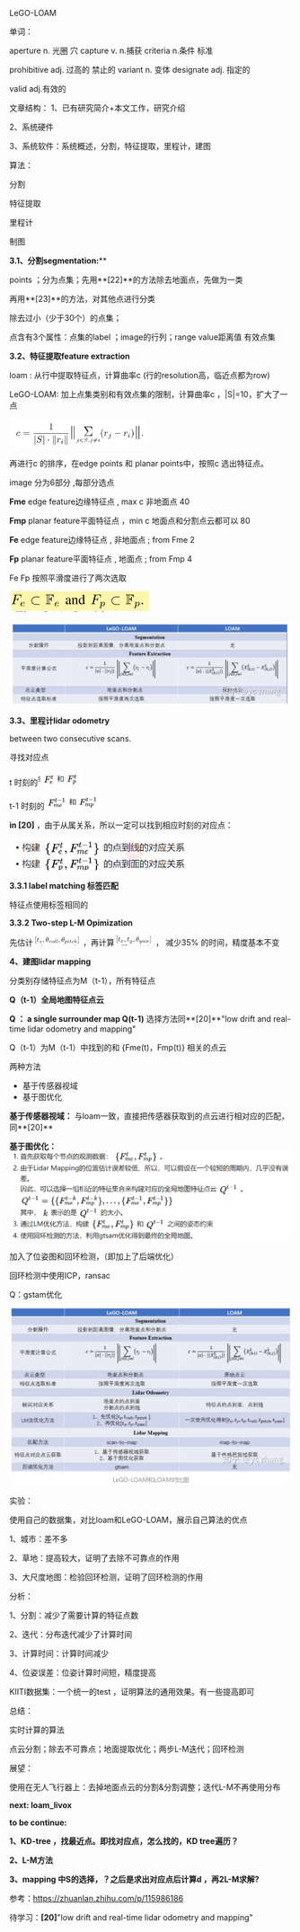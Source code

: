 LeGO-LOAM



单词：

aperture n. 光圈 穴	capture v. n.捕获	criteria n.条件 标准

prohibitive  adj. 过高的  禁止的	variant n. 变体	designate adj. 指定的

valid adj.有效的	



文章结构：
1、已有研究简介+本文工作，研究介绍

2、系统硬件

3、系统软件：系统概述，分割，特征提取，里程计，建图

算法：

分割

特征提取

里程计

制图

**3.1、分割segmentation:****

points ；分为点集；先用**[22]**的方法除去地面点，先做为一类

再用**[23]**的方法，对其他点进行分类

除去过小（少于30个）的点集；

点含有3个属性：点集的label ；image的行列；range value距离值	有效点集

**3.2、特征提取feature extraction**

loam : 从行中提取特征点，计算曲率c (行的resolution高，临近点都为row)

LeGO-LOAM: 加上点集类别和有效点集的限制，计算曲率c ，|S|=10，扩大了一点

<img src="3.1%20LeGO-LOAM.assets/image-20210302151841849.png" alt="image-20210302151841849" style="zoom: 67%;" />

再进行c 的排序，在edge points 和 planar points中，按照c 选出特征点。



image 分为6部分 ,每部分选点

**Fme** 	edge feature边缘特征点 , max c	非地面点			40

**Fmp**	planar feature平面特征点 ，min c 地面点和分割点云都可以		80

**Fe** 	edge feature边缘特征点  , 非地面点  ; from Fme		2

**Fp** 	planar feature平面特征点 ,  地面点	; from Fmp		4

Fe  Fp 按照平滑度进行了两次选取

<img src="3.1%20LeGO-LOAM.assets/image-20210302155148021.png" alt="image-20210302155148021"  />

![image-20210303143321998](3.1%20LeGO-LOAM.assets/image-20210303143321998.png)



**3.3、里程计lidar odometry**

between two consecutive scans.

寻找对应点 

t 时刻的<img src="3.1%20LeGO-LOAM.assets/image-20210302195013597.png" alt="image-20210302195013597" style="zoom:50%;" />

t-1 时刻的<img src="3.1%20LeGO-LOAM.assets/image-20210302195023998.png" alt="image-20210302195023998" style="zoom:50%;" />

**in [20]**	，由于从属关系，所以一定可以找到相应时刻的对应点：

<img src="3.1%20LeGO-LOAM.assets/image-20210302195205123.png" alt="image-20210302195205123" style="zoom:67%;" />

**3.3.1	label matching	标签匹配**

特征点使用标签相同的

**3.3.2	Two-step L-M Opimization**

先估计<img src="3.1%20LeGO-LOAM.assets/image-20210302205403699.png" alt="image-20210302205403699" style="zoom:50%;" />	，再计算<img src="3.1%20LeGO-LOAM.assets/image-20210302205444603.png" alt="image-20210302205444603" style="zoom:50%;" />	， 减少35% 的时间，精度基本不变

**4、建图lidar mapping**

分类别存储特征点为M（t-1），所有特征点

**Q（t-1）全局地图特征点云**

**Q ： a single surrounder map Q(t-1)**  选择方法同**[20]**"low drift and real-time lidar odometry and mapping"

Q（t-1）为M（t-1）中找到的和	{Fme(t)，Fmp(t)}	相关的点云

两种方法

- 基于传感器视域
- 基于图优化

**基于传感器视域：**
与loam一致，直接把传感器获取到的点云进行相对应的匹配，同**[20]**

**基于图优化：**
<img src="3.1%20LeGO-LOAM.assets/image-20210303114829666.png" alt="image-20210303114829666" style="zoom:80%;" />





加入了位姿图和回环检测，（即加上了后端优化）

回环检测中使用ICP，ransac

Q：gstam优化



![image-20210303115125439](3.1%20LeGO-LOAM.assets/image-20210303115125439.png)



实验：

使用自己的数据集，对比loam和LeGO-LOAM，展示自己算法的优点

1、城市：差不多

2、草地：提高较大，证明了去除不可靠点的作用

3、大尺度地图：检验回环检测，证明了回环检测的作用

分析：

1、分割：减少了需要计算的特征点数

2、迭代：分布迭代减少了计算时间

3、计算时间：计算时间减少

4、位姿误差：位姿计算时间短，精度提高

KIITI数据集：一个统一的test ，证明算法的通用效果。有一些提高即可



总结：

实时计算的算法

点云分割；除去不可靠点；地面提取优化；两步L-M迭代；回环检测



展望：

使用在无人飞行器上：去掉地面点云的分割&分割调整；迭代L-M不再使用分布





**next: loam_livox**

**to be continue:**

**1、KD-tree ，找最近点。即找对应点，怎么找的，KD tree遍历？**

**2、L-M方法**

**3、mapping 中S的选择，？之后是求出对应点后计算d ，再2L-M求解?**





参考：https://zhuanlan.zhihu.com/p/115986186



待学习：**[20]**"low drift and real-time lidar odometry and mapping"